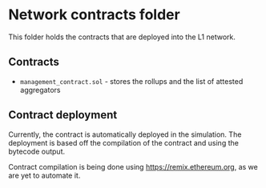 # Network contracts folder

This folder holds the contracts that are deployed into the L1 network.

## Contracts

* `management_contract.sol` - stores the rollups and the list of attested aggregators

## Contract deployment

Currently, the contract is automatically deployed in the simulation.
The deployment is based off the compilation of the contract and using the bytecode output.

Contract compilation is being done using https://remix.ethereum.org, as we are yet to automate it.

